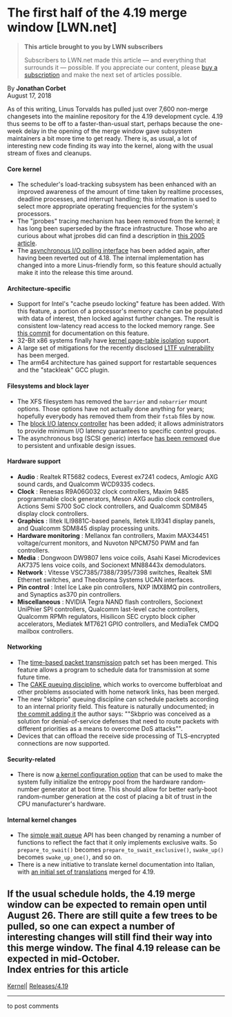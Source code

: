 # The first half of the 4.19 merge window [LWN.net]

> **This article brought to you by LWN subscribers**
> 
> Subscribers to LWN.net made this article — and everything that surrounds it — possible. If you appreciate our content, please [buy a subscription](/Promo/nst-nag3/subscribe) and make the next set of articles possible. 

By **Jonathan Corbet**  
August 17, 2018 

As of this writing, Linus Torvalds has pulled just over 7,600 non-merge changesets into the mainline repository for the 4.19 development cycle. 4.19 thus seems to be off to a faster-than-usual start, perhaps because the one-week delay in the opening of the merge window gave subsystem maintainers a bit more time to get ready. There is, as usual, a lot of interesting new code finding its way into the kernel, along with the usual stream of fixes and cleanups. 

#### Core kernel

  * The scheduler's load-tracking subsystem has been enhanced with an improved awareness of the amount of time taken by realtime processes, deadline processes, and interrupt handling; this information is used to select more appropriate operating frequencies for the system's processors. 
  * The "jprobes" tracing mechanism has been removed from the kernel; it has long been superseded by the ftrace infrastructure. Those who are curious about what jprobes did can find a description in [this 2005 article](/Articles/132196/). 
  * The [asynchronous I/O polling interface](/Articles/743714/) has been added again, after having been reverted out of 4.18. The internal implementation has changed into a more Linus-friendly form, so this feature should actually make it into the release this time around. 



#### Architecture-specific

  * Support for Intel's "cache pseudo locking" feature has been added. With this feature, a portion of a processor's memory cache can be populated with data of interest, then locked against further changes. The result is consistent low-latency read access to the locked memory range. See [this commit](https://git.kernel.org/linus/e17e733070d4ab312a35848ab248e85b78dcb3f4) for documentation on this feature. 
  * 32-Bit x86 systems finally have [kernel page-table isolation](/Articles/741878/) support. 
  * A large set of mitigations for the recently disclosed [L1TF vulnerability](/Articles/762570/) has been merged. 
  * The arm64 architecture has gained support for restartable sequences and the "stackleak" GCC plugin. 



#### Filesystems and block layer

  * The XFS filesystem has removed the `barrier` and `nobarrier` mount options. Those options have not actually done anything for years; hopefully everybody has removed them from their `fstab` files by now. 
  * The [block I/O latency controller](/Articles/758963/) has been added; it allows administrators to provide minimum I/O latency guarantees to specific control groups. 
  * The asynchronous bsg (SCSI generic) interface [has been removed](/Articles/760345/) due to persistent and unfixable design issues. 



#### Hardware support

  * **Audio** : Realtek RT5682 codecs, Everest ex7241 codecs, Amlogic AXG sound cards, and Qualcomm WCD9335 codecs. 
  * **Clock** : Renesas R9A06G032 clock controllers, Maxim 9485 programmable clock generators, Meson AXG audio clock controllers, Actions Semi S700 SoC clock controllers, and Qualcomm SDM845 display clock controllers. 
  * **Graphics** : Ilitek ILI9881C-based panels, Iletek ILI9341 display panels, and Qualcomm SDM845 display processing units. 
  * **Hardware monitoring** : Mellanox fan controllers, Maxim MAX34451 voltage/current monitors, and Nuvoton NPCM750 PWM and fan controllers. 
  * **Media** : Dongwoon DW9807 lens voice coils, Asahi Kasei Microdevices AK7375 lens voice coils, and Socionext MN88443x demodulators. 
  * **Network** : Vitesse VSC7385/7388/7395/7398 switches, Realtek SMI Ethernet switches, and Theobroma Systems UCAN interfaces. 
  * **Pin control** : Intel Ice Lake pin controllers, NXP IMX8MQ pin controllers, and Synaptics as370 pin controllers. 
  * **Miscellaneous** : NVIDIA Tegra NAND flash controllers, Socionext UniPhier SPI controllers, Qualcomm last-level cache controllers, Qualcomm RPMh regulators, Hisilicon SEC crypto block cipher accelerators, Mediatek MT7621 GPIO controllers, and MediaTek CMDQ mailbox controllers. 



#### Networking

  * The [time-based packet transmission](/Articles/748879/) patch set has been merged. This feature allows a program to schedule data for transmission at some future time. 
  * The [CAKE queuing discipline](/Articles/758353/), which works to overcome bufferbloat and other problems associated with home network links, has been merged. 
  * The new "skbprio" queuing discipline can schedule packets according to an internal priority field. This feature is naturally undocumented; in [the commit adding it](https://git.kernel.org/linus/aea5f654e6b78a0c976f7a25950155932c77a53f) the author says: ""Skbprio was conceived as a solution for denial-of-service defenses that need to route packets with different priorities as a means to overcome DoS attacks"". 
  * Devices that can offload the receive side processing of TLS-encrypted connections are now supported. 



#### Security-related

  * There is now [a kernel configuration option](/Articles/760584/) that can be used to make the system fully initialize the entropy pool from the hardware random-number generator at boot time. This should allow for better early-boot random-number generation at the cost of placing a bit of trust in the CPU manufacturer's hardware. 



#### Internal kernel changes

  * The [simple wait queue](/Articles/577370/) API has been changed by renaming a number of functions to reflect the fact that it only implements exclusive waits. So `prepare_to_swait()` becomes `prepare_to_swait_exclusive()`, `swake_up()` becomes `swake_up_one()`, and so on. 
  * There is a new initiative to translate kernel documentation into Italian, with [an initial set of translations](http://static.lwn.net/kerneldoc/translations/it_IT/index.html) merged for 4.19. 



If the usual schedule holds, the 4.19 merge window can be expected to remain open until August 26. There are still quite a few trees to be pulled, so one can expect a number of interesting changes will still find their way into this merge window. The final 4.19 release can be expected in mid-October.  
Index entries for this article  
---  
[Kernel](/Kernel/Index)| [Releases/4.19](/Kernel/Index#Releases-4.19)  
  


* * *

to post comments 

